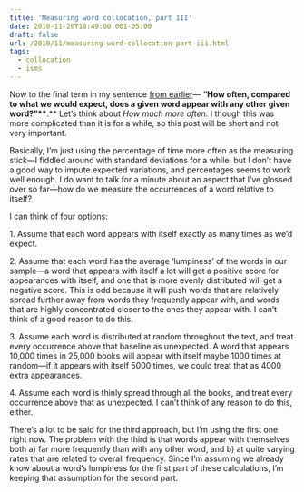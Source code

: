 ```yaml
---
title: 'Measuring word collocation, part III'
date: 2010-11-26T18:49:00.001-05:00
draft: false
url: /2010/11/measuring-word-collocation-part-iii.html
tags:
  - collocation
  - isms
---
```


 <!-- /\* Font Definitions \*/ @font-face {font-family:Times; panose-1:2 0 5 0 0 0 0 0 0 0; mso-font-charset:0; mso-generic-font-family:auto; mso-font-pitch:variable; mso-font-signature:3 0 0 0 1 0;} @font-face {font-family:Cambria; panose-1:2 4 5 3 5 4 6 3 2 4; mso-font-charset:0; mso-generic-font-family:auto; mso-font-pitch:variable; mso-font-signature:3 0 0 0 1 0;} @font-face {font-family:"Trebuchet MS"; panose-1:2 11 6 3 2 2 2 2 2 4; mso-font-charset:0; mso-generic-font-family:auto; mso-font-pitch:variable; mso-font-signature:3 0 0 0 1 0;} /\* Style Definitions \*/ p.MsoNormal, li.MsoNormal, div.MsoNormal {mso-style-parent:""; margin-top:0in; margin-right:0in; margin-bottom:10.0pt; margin-left:0in; mso-pagination:widow-orphan; font-size:12.0pt; font-family:"Times New Roman"; mso-ascii-font-family:Cambria; mso-ascii-theme-font:minor-latin; mso-fareast-font-family:Cambria; mso-fareast-theme-font:minor-latin; mso-hansi-font-family:Cambria; mso-hansi-theme-font:minor-latin; mso-bidi-font-family:"Times New Roman"; mso-bidi-theme-font:minor-bidi;} span.apple-style-span {mso-style-name:apple-style-span;} @page Section1 {size:8.5in 11.0in; margin:1.0in 1.25in 1.0in 1.25in; mso-header-margin:.5in; mso-footer-margin:.5in; mso-paper-source:0;} div.Section1 {page:Section1;} -->

Now to the final term in my sentence [from earlier](http://sappingattention.blogspot.com/2010/11/links-between-words.html#more)— **“How often, compared to what we would expect, does a given word appear with any other given word?”\*\***.\*\* Let’s think about _How much more often._ I though this was more complicated than it is for a while, so this post will be short and not very important.

Basically, I’m just using the percentage of time more often as the measuring stick—I fiddled around with standard deviations for a while, but I don’t have a good way to impute expected variations, and percentages seems to work well enough. I do want to talk for a minute about an aspect that I’ve glossed over so far—how do we measure the occurrences of a word relative to itself?

I can think of four options:

1\. Assume that each word appears with itself exactly as many times as we’d expect.

2\. Assume that each word has the average ‘lumpiness’ of the words in our sample—a word that appears with itself a lot will get a positive score for appearances with itself, and one that is more evenly distributed will get a negative score. This is odd because it will push words that are relatively spread further away from words they frequently appear with, and words that are highly concentrated closer to the ones they appear with. I can’t think of a good reason to do this.

3\. Assume each word is distributed at random throughout the text, and treat every occurrence above that baseline as unexpected. A word that appears 10,000 times in 25,000 books will appear with itself maybe 1000 times at random—if it appears with itself 5000 times, we could treat that as 4000 extra appearances.

4\. Assume each word is thinly spread through all the books, and treat every occurrence above that as unexpected. I can’t think of any reason to do this, either.

There’s a lot to be said for the third approach, but I’m using the first one right now. The problem with the third is that words appear with themselves both a) far more frequently than with any other word, and b) at quite varying rates that are related to overall frequency. Since I’m assuming we already know about a word’s lumpiness for the first part of these calculations, I’m keeping that assumption for the second part.
